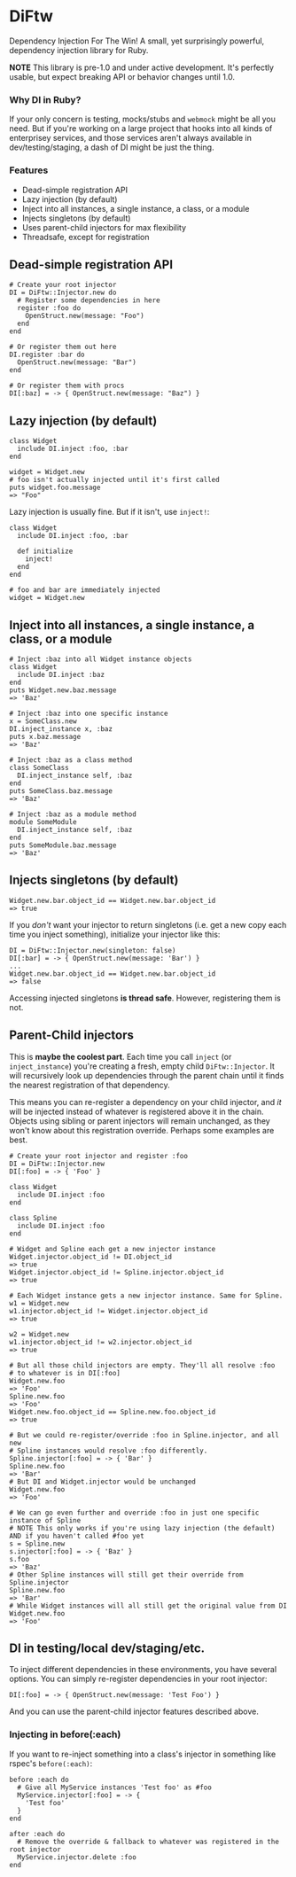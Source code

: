 # DiFtw

Dependency Injection For The Win! A small, yet surprisingly powerful, dependency injection library for Ruby.

**NOTE** This library is pre-1.0 and under active development. It's perfectly usable, but expect breaking API or behavior changes until 1.0.

### Why DI in Ruby?

If your only concern is testing, mocks/stubs and `webmock` might be all you need. But if you're working on a large project that hooks into all kinds of enterprisey services, and those services aren't always available in dev/testing/staging, a dash of DI might be just the thing.

### Features

* Dead-simple registration API
* Lazy injection (by default)
* Inject into all instances, a single instance, a class, or a module
* Injects singletons (by default)
* Uses parent-child injectors for max flexibility
* Threadsafe, except for registration

## Dead-simple registration API

    # Create your root injector
    DI = DiFtw::Injector.new do
      # Register some dependencies in here
      register :foo do
        OpenStruct.new(message: "Foo")
      end
    end

    # Or register them out here
    DI.register :bar do
      OpenStruct.new(message: "Bar")
    end

    # Or register them with procs
    DI[:baz] = -> { OpenStruct.new(message: "Baz") }

## Lazy injection (by default)

    class Widget
      include DI.inject :foo, :bar
    end
    
    widget = Widget.new
    # foo isn't actually injected until it's first called
    puts widget.foo.message
    => "Foo"

Lazy injection is usually fine. But if it isn't, use `inject!`:

    class Widget
      include DI.inject :foo, :bar
      
      def initialize
        inject!
      end
    end
    
    # foo and bar are immediately injected
    widget = Widget.new

## Inject into all instances, a single instance, a class, or a module

    # Inject :baz into all Widget instance objects
    class Widget
      include DI.inject :baz
    end
    puts Widget.new.baz.message
    => 'Baz'
    
    # Inject :baz into one specific instance
    x = SomeClass.new
    DI.inject_instance x, :baz
    puts x.baz.message
    => 'Baz'
    
    # Inject :baz as a class method
    class SomeClass
      DI.inject_instance self, :baz
    end
    puts SomeClass.baz.message
    => 'Baz'

    # Inject :baz as a module method 
    module SomeModule
      DI.inject_instance self, :baz
    end
    puts SomeModule.baz.message
    => 'Baz'

## Injects singletons (by default)

    Widget.new.bar.object_id == Widget.new.bar.object_id
    => true

If you *don't* want your injector to return singletons (i.e. get a new copy each time you inject something), initialize your injector like this:

    DI = DiFtw::Injector.new(singleton: false)
    DI[:bar] = -> { OpenStruct.new(message: 'Bar') }
    ...
    Widget.new.bar.object_id == Widget.new.bar.object_id
    => false

Accessing injected singletons **is thread safe**. However, registering them is not.

## Parent-Child injectors

This is **maybe the coolest part**. Each time you call `inject` (or `inject_instance`) you're creating a fresh, empty child `DiFtw::Injector`. It will recursively look up dependencies through the parent chain until it finds the nearest registration of that dependency.

This means you can re-register a dependency on your child injector, and *it* will be injected instead of whatever is registered above it in the chain. Objects using sibling or parent injectors will remain unchanged, as they won't know about this registration override. Perhaps some examples are best.

    # Create your root injector and register :foo
    DI = DiFtw::Injector.new
    DI[:foo] = -> { 'Foo' }
    
    class Widget
      include DI.inject :foo
    end
    
    class Spline
      include DI.inject :foo
    end
    
    # Widget and Spline each get a new injector instance
    Widget.injector.object_id != DI.object_id
    => true
    Widget.injector.object_id != Spline.injector.object_id
    => true
    
    # Each Widget instance gets a new injector instance. Same for Spline.
    w1 = Widget.new
    w1.injector.object_id != Widget.injector.object_id
    => true
    
    w2 = Widget.new
    w1.injector.object_id != w2.injector.object_id
    => true

    # But all those child injectors are empty. They'll all resolve :foo
    # to whatever is in DI[:foo]
    Widget.new.foo
    => 'Foo'
    Spline.new.foo
    => 'Foo'
    Widget.new.foo.object_id == Spline.new.foo.object_id
    => true
    
    # But we could re-register/override :foo in Spline.injector, and all new
    # Spline instances would resolve :foo differently.
    Spline.injector[:foo] = -> { 'Bar' }
    Spline.new.foo
    => 'Bar'
    # But DI and Widget.injector would be unchanged
    Widget.new.foo
    => 'Foo'
    
    # We can go even further and override :foo in just one specific instance of Spline
    # NOTE This only works if you're using lazy injection (the default) AND if you haven't called #foo yet
    s = Spline.new
    s.injector[:foo] = -> { 'Baz' }
    s.foo
    => 'Baz'
    # Other Spline instances will still get their override from Spline.injector
    Spline.new.foo
    => 'Bar'
    # While Widget instances will all still get the original value from DI
    Widget.new.foo
    => 'Foo'

## DI in testing/local dev/staging/etc.

To inject different dependencies in these environments, you have several options. You can simply re-register dependencies in your root injector:

    DI[:foo] = -> { OpenStruct.new(message: 'Test Foo') }
    
And you can use the parent-child injector features described above.

### Injecting in before(:each)

If you want to re-inject something into a class's injector in something like rspec's `before(:each)`:

    before :each do
      # Give all MyService instances 'Test foo' as #foo
      MyService.injector[:foo] = -> {
        'Test foo'
      }
    end

    after :each do
      # Remove the override & fallback to whatever was registered in the root injector
      MyService.injector.delete :foo
    end
